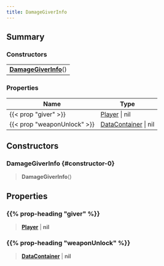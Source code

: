 ```yaml
---
title: DamageGiverInfo
---
```


## Summary

### Constructors

|  |
| --- |
| **[DamageGiverInfo](#constructor-0)**() |

### Properties

| Name | Type |
| ---- | ---- |
| {{< prop "giver" >}} | [Player](/vext/ref/client/type/player) \| nil |
| {{< prop "weaponUnlock" >}} | [DataContainer](/vext/ref/shared/type/datacontainer) \| nil |

## Constructors

### DamageGiverInfo {#constructor-0}

> **DamageGiverInfo**()

## Properties

### {{% prop-heading "giver" %}}

> **[Player](/vext/ref/client/type/player)** \| **nil**

### {{% prop-heading "weaponUnlock" %}}

> **[DataContainer](/vext/ref/shared/type/datacontainer)** \| **nil**

